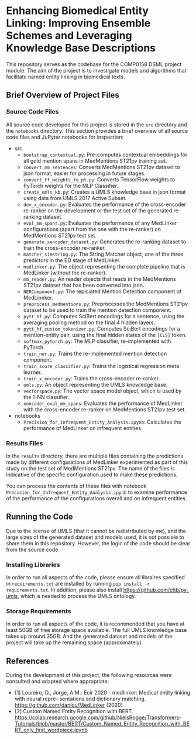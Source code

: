 # Enhancing Biomedical Entity Linking: Improving Ensemble Schemes and Leveraging Knowledge Base Descriptions
This repository serves as the codebase for the COMP0158 DSML project module. The aim of the project is to
investigate models and algorithms that facilitate named entity linking in biomedical texts.

## Brief Overview of Project Files
### Source Code Files
All source code developed for this project is stored in the `src` directory and the `notebooks` directory. This section
provides a brief overview of all source code files and JuPyter notebooks for inspection:
- src
    - `bootstrap_contextual.py`: Pre-computes contextual embeddings for all gold mention spans in MedMentions ST21pv training set.
    - `convert_mm_sentences`: Converts MedMentions ST21pv dataset to json format, easier for processing in future stages.
    - `convert_tf_weights_to_pt.py`: Converts TensorFlow weights to PyTorch weights for the MLP Classifier.
    - `create_umls_kb.py`: Creates a UMLS knowledge base in json format using data from UMLS 2017 Active Subset.
    - `dev_x_encoder.py`: Evaluates the performance of the cross-encoder re-ranker on the development or the test set of the generated re-ranking dataset.
    - `eval_mm_spans.py`: Evaluates the performance of any MedLinker configurations (apart from the one with the re-ranker) on MedMentions ST21pv test set.
    - `generate_xencoder_dataset.py`: Generates the re-ranking dataset to train the cross-encoder re-ranker.
    - `matcher_simstring.py`: The String Matcher object, one of the three predictors in the ED stage of MedLinker.
    - `medlinker.py`: The object representing the complete pipeline that is MedLinker (without the re-ranker).
    - `mm_reader.py`: An reader objects that reads in the MedMentions ST21pv dataset that has been converted into json.
    - `NERComponent.py`: The replciated Mention Detection component of MedLineker.
    - `preprocess_medmentions.py`: Preprocesses the MedMentions ST21pv dataset to be used to train the mention detection component.
    - `pytt_hf.py`: Computes SciBert encodings for a sentence, using the averaging pooling method on the final 4 hidden layers.
    - `pytt_hf_custom_tokenizer.py`: Computes SciBert encodings for a mention-entity pair, using the final hidden states of the `[CLS]` token.
    - `softmax_pytorch.py`: The MLP classifier, re-implemented with PyTorch.
    - `train_ner.py`: Trains the re-implemented mention detection component.
    - `train_score_classifier.py`: Trains the logistical regression meta learner.
    - `train_x_encoder.py`: Trains the cross-encoder re-ranker.
    - `umls.py`: An object representing the UMLS knowledge base.
    - `vectorspace.py`: The vector space model object, which is used by the 1-NN classifier.
    - `xencoder_eval_mm_spans`: Evaluates the performance of MedLinker with the cross-encoder re-ranker on MedMentions ST21pv test set.
- notebooks
    - `Precision_for_Infrequent_Entity_Analysis.ipynb`: Calculates the performance of MedLinker on infrequent entities.

### Results Files
In the `results` directory, there are multiple files containing the predictions made by different configurations of 
MedLinker experimented as part of this study on the test set of MedMentions ST21pv. The name of the files is indicative
of the specific configuration used to make these predictions.

You can process the contents of these files with notebook `Precision_for_Infrequent_Entity_Analysis.ipynb` to examine
performance of the performance of the configurations overall and on infrequent entities.

## Running the Code
Due to the license of UMLS (that it cannot be redistributed by me), and the large sizes of the generated dataset and models used, it is not possible
to share them in this repository. However, the logic of the code should be clear from the source code.

### Installing Libraries
In order to run all aspects of the code, please ensure all libraires specified in `requirements.txt` are installed by
running `pip install -r requirements.txt`. In addition, please also install https://github.com/chb/py-umls, which is
needed to process the UMLS ontology.

### Storage Requirements
In order to run all aspects of the code, it is recommended that you have at least 50GB of free storage space available.
The full UMLS knowledge base takes up around 35GB. And the generated dataset and models of the project will take up the
remaining space (approximately).

## References
During the development of this project, the following resources were consulted and adapted where appropriate:

- [1] Loureiro, D., Jorge, A.M.: Ecir 2020 - medlinker: Medical entity linking with neural repre-
sentations and dictionary matching. https://github.com/danlou/MedLinker (2020)
- [2] Custom Named Entity Recognition with BERT. https://colab.research.google.com/github/NielsRogge/Transformers-Tutorials/blob/master/BERT/Custom_Named_Entity_Recognition_with_BERT_only_first_wordpiece.ipynb